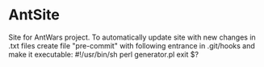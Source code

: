 # AntSite
Site for AntWars project.
To automatically update site with new changes in .txt files create file "pre-commit" with following entrance in .git/hooks and make it executable:
 #!/usr/bin/sh
 perl generator.pl
 exit $?

